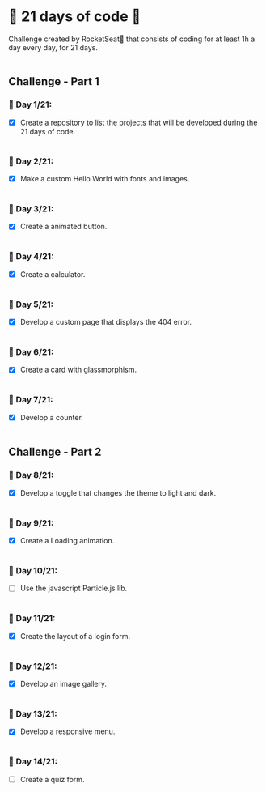 # 📆 21 days of code 🚀

Challenge created by RocketSeat🚀 that consists of coding for at least 1h a day every day, for 21 days.
<br>
<br>

## Challenge - Part 1

### 📆 Day 1/21:

- [x] Create a repository to list the projects that will be developed during the 21 days of code. <br> <br>

### 📆 Day 2/21:

- [x] Make a custom Hello World with fonts and images. <br> <br>

### 📆 Day 3/21:

- [x] Create a animated button. <br> <br>

### 📆 Day 4/21:

- [x] Create a calculator. <br> <br>

### 📆 Day 5/21:

- [x] Develop a custom page that displays the 404 error. <br> <br>

### 📆 Day 6/21:

- [x] Create a card with glassmorphism. <br> <br>

### 📆 Day 7/21:

- [x] Develop a counter. <br> <br>

## Challenge - Part 2

### 📆 Day 8/21:

- [x] Develop a toggle that changes the theme to light and dark. <br> <br>

### 📆 Day 9/21:

- [x] Create a Loading animation. <br> <br>

### 📆 Day 10/21:

- [ ] Use the javascript Particle.js lib. <br> <br>

### 📆 Day 11/21:

- [x] Create the layout of a login form. <br> <br>

### 📆 Day 12/21:

- [x] Develop an image gallery. <br> <br>

### 📆 Day 13/21:

- [x] Develop a responsive menu. <br> <br>

### 📆 Day 14/21:

- [ ] Create a quiz form. <br> <br>
